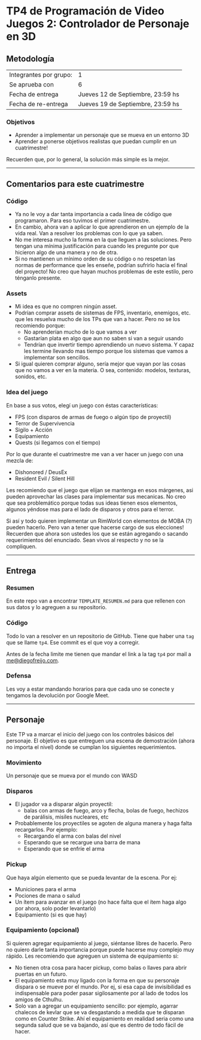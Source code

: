 # TP4 de Programación de Video Juegos 2: Controlador de Personaje en 3D

## Metodología

|                        |                                   |
| ---------------------- | --------------------------------- |
| Integrantes por grupo: | 1                                 |
| Se aprueba con         | 6                                 |
| Fecha de entrega       | Jueves 12 de Septiembre, 23:59 hs |
| Fecha de re-entrega    | Jueves 19 de Septiembre, 23:59 hs |


### Objetivos

- Aprender a implementar un personaje que se mueva en un entorno 3D
- Aprender a ponerse objetivos realistas que puedan cumplir en un cuatrimestre!

Recuerden que, por lo general, la solución más simple es la mejor.

---

## Comentarios para este cuatrimestre

### Código

- Ya no le voy a dar tanta importancia a cada línea de código que programaron. Para eso tuvimos el primer cuatrimestre.
- En cambio, ahora van a aplicar lo que aprendieron en un ejemplo de la vida real. Van a resolver los problemas con lo que ya saben.
- No me interesa mucho la forma en la que lleguen a las soluciones. Pero tengan una mínima justificación para cuando les pregunte por que hicieron algo de una manera y no de otra.
- Si no mantienen un mínimo orden de su código o no respetan las normas de performance que les enseñe, podrían sufrirlo hacia el final del proyecto! No creo que hayan muchos problemas de este estilo, pero ténganlo presente.

### Assets

- Mi idea es que no compren ningún asset.
- Podrían comprar assets de sistemas de FPS, inventario, enemigos, etc. que les resuelva mucho de los TPs que van a hacer. Pero no se los recomiendo porque:
	- No aprenderían mucho de lo que vamos a ver
	- Gastarían plata en algo que aun no saben si van a seguir usando
	- Tendrían que invertir tiempo aprendiendo un nuevo sistema. Y capaz les termine llevando mas tiempo porque los sistemas que vamos a implementar son sencillos.
- Si igual quieren comprar alguno, sería mejor que vayan por las cosas que no vamos a ver en la materia. O sea, contenido: modelos, texturas, sonidos, etc.

### Idea del juego

En base a sus votos, elegí un juego con éstas características:

- FPS (con disparos de armas de fuego o algún tipo de proyectil)
- Terror de Supervivencia
- Sigilo + Acción
- Equipamiento
- Quests (si llegamos con el tiempo)

Por lo que durante el cuatrimestre me van a ver hacer un juego con una mezcla de:

- Dishonored / DeusEx
- Resident Evil / Silent Hill

Les recomiendo que el juego que elijan se mantenga en esos márgenes, asi pueden aprovechar las clases para implementar sus mecanicas. No creo que sea problemático porque todas sus ideas tienen esos elementos, algunos yéndose mas para el lado de disparos y otros para el terror.

Si así y todo quieren implementar un RimWorld con elementos de MOBA (?) pueden hacerlo. Pero van a tener que hacerse cargo de sus elecciones! Recuerden que ahora son ustedes los que se están agregando o sacando requerimientos del enunciado. Sean vivos al respecto y no se la compliquen.

----

## Entrega

### Resumen

En este repo van a encontrar `TEMPLATE_RESUMEN.md` para que rellenen con sus datos y lo agreguen a su repositorio.

### Código

Todo lo van a resolver en un repositorio de GitHub. Tiene que haber una `tag` que se llame `tp4`. Ese commit es el que voy a corregir.

Antes de la fecha limite me tienen que mandar el link a la tag `tp4` por mail a <me@diegofreijo.com>.
 
### Defensa

Les voy a estar mandando horarios para que cada uno se conecte y tengamos la devolución por Google Meet.

----

## Personaje

Este TP va a marcar el inicio del juego con los controles básicos del personaje. El objetivo es que entreguen una escena de demostración (ahora no importa el nivel) donde se cumplan los siguientes requerimientos.

### Movimiento

Un personaje que se mueva por el mundo con WASD

### Disparos

- El jugador va a disparar algún proyectil:
	- balas con armas de fuego, arco y flecha, bolas de fuego, hechizos de parálisis, misiles nucleares, etc
- Probablemente los proyectiles se agoten de alguna manera y haga falta recargarlos. Por ejemplo:
	- Recargando el arma con balas del nivel
	- Esperando que se recargue una barra de mana
	- Esperando que se enfríe el arma

### Pickup

Que haya algún elemento que se pueda levantar de la escena. Por ej:
- Municiones para el arma
- Pociones de mana o salud
- Un ítem para avanzar en el juego (no hace falta que el ítem haga algo por ahora, solo poder levantarlo)
- Equipamiento (si es que hay)

### Equipamiento (opcional)

Si quieren agregar equipamiento al juego, siéntanse libres de hacerlo. Pero no quiero darle tanta importancia porque puede hacerse muy complejo muy rápido. Les recomiendo que agreguen un sistema de equipamiento si:

- No tienen otra cosa para hacer pickup, como balas o llaves para abrir puertas en un futuro.
- El equipamiento esta muy ligado con la forma en que su personaje dispara o se mueve por el mundo. Por ej, si esa capa de invisibilidad es indispensable para poder pasar sigilosamente por al lado de todos los amigos de Cthulhu.
- Solo van a agregar un equipamiento sencillo: por ejemplo, agarrar chalecos de kevlar que se va desgastando a medida que te disparan como en Counter Strike. Ahí el equipamiento en realidad seria como una segunda salud que se va bajando, así que es dentro de todo fácil de hacer.


